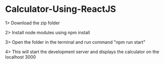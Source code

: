 # Calculator-Using-ReactJS
1> Download the zip folder

2> Install node modules using npm install

3> Open the folder in the terminal and run command "npm run start"

4> This will start the development server and displays the calculator on the localhost 3000
